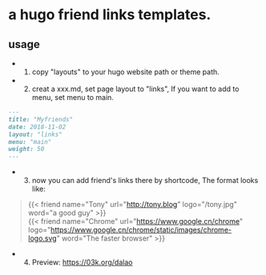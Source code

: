 # a hugo friend links templates.
## usage
 - 1. copy "layouts" to your hugo website path or theme path.   
 - 2. creat a xxx.md, set page layout to "links", If you want to add to menu, set menu to main.  
```markdown
---
title: "Myfriends"
date: 2018-11-02
layout: "links"
menu: "main"
weight: 50
---
```
 - 3. now you can add friend's links there by shortcode, The format looks like:  
>{{< friend name="Tony" url="http://tony.blog" logo="/tony.jpg" word="a good guy" >}}  
>{{< friend name="Chrome" url="https://www.google.cn/chrome" logo="https://www.google.cn/chrome/static/images/chrome-logo.svg" word="The faster browser" >}}  

- 4. Preview: https://03k.org/dalao  
									
